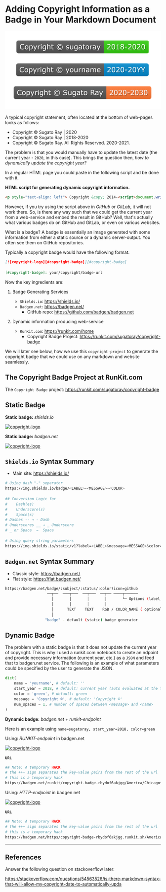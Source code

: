 # Adding Copyright Information as a Badge in Your Markdown Document

[![Landing Image][#image-copyright-multibadge-demo]][#image-copyright-multibadge-demo]

[#image-copyright-multibadge-demo]: resources/copyright_multibadge_demo.png

A typical copyright statement, often located at the bottom of web-pages looks as follows:

- Copyright &copy; Sugato Ray | 2020
- Copyright &copy; Sugato Ray | 2018-2020
- Copyright &copy; Sugato Ray. All Rights Reserved. 2020-2021. 

The problem is that you would manually have to update the latest date (the current year - `2020`, in this case). This brings the question then, *how to dynamically update the copyright year?*

In a regular HTML page you could paste in the following script and be done with it.

**HTML script for generating dynamic copyright information.**

```html
<p style="text-align: left"> Copyright &copy; 2014-<script>document.write(new Date().getFullYear())</script> Sugato Ray. All Rights Reserved.</p>
```

However, if you try using the script above in *GitHub* or *GitLab*, it will not work there. So, is there any way such that we could get the current year from a web-service and embed the result in GitHub? Well, that's actually what various badges do on GitHub and GitLab, or even on various websites. 

What is a badge? 
A badge is essentially an image generated with some information from either a static source or a dynamic server-output. You often see them on GitHub repositories.

Typically a copyright badge would have the following format.

```markdown
[![copyright-logo][#copyright-badge]][#copyright-badge]

[#copyright-badge]: your/copyright/badge-url
```

Now the key ingredients are:

1. Badge Generating Services
   
   - `Shields.io`: https://shields.io/
   - `Badgen.net`: https://badgen.net/
     - GitHub repo: https://github.com/badgen/badgen.net
  
2. Dynamic information producing web-service
   
   - `RunKit.com`: https://runkit.com/home
     - Copyright Badge Project: https://runkit.com/sugatoray/copyright-badge 

We will later see below, how we use this `copyright-project` to generate the copyright badge that we could use on any markdown and website seamlessly.

## The **Copyright Badge** Project at RunKit.com

The `Copyright Badge` project: https://runkit.com/sugatoray/copyright-badge

## **Static Badge**

**Static badge:** *shields.io*

[![copyright-logo][#copyright-badge-static-shields-io]][#copyright-badge-static-shields-io]

[#copyright-badge-static-shields-io]: https://img.shields.io/badge/Copyright%20%C2%A9%20sugatoray-2020--2021-green?style=flat

**Static badge:** *badgen.net*

[![copyright-logo][#copyright-badge-static-badgen-net]][#copyright-badge-static-badgen-net]

[#copyright-badge-static-badgen-net]: https://badgen.net/badge/Copyright%20%C2%A9%20sugatoray/2018-2020/green

## `Shields.io` Syntax Summary

- Main site: https://shields.io/

```bash
# Using dash "-" separator
https://img.shields.io/badge/<LABEL>-<MESSAGE>-<COLOR>

## Conversion Logic for 
#    Dash(es)
#    Underscore(s)
#    Space(s)
# Dashes -- → - Dash
# Underscores __ → _ Underscore
# _ or Space  →  Space

# Using query string parameters
https://img.shields.io/static/v1?label=<LABEL>&message=<MESSAGE>&color=<COLOR>
```

## `Badgen.net` Syntax Summary

- Classic style: https://badgen.net/
- Flat style: https://flat.badgen.net/

```bash
https://badgen.net/badge/:subject/:status/:color?icon=github
                   ──┬──  ───┬───  ──┬───  ──┬── ────┬──────
                     │       │       │       │       └─ Options (label, list, icon, color)
                     │       │       │       │
                     │      TEXT    TEXT    RGB / COLOR_NAME ( optional )
                     │
                  "badge" - default (static) badge generator
```

## **Dynamic Badge**

The problem with a static badge is that it does not update the current year of copyright. This is why I used a runkit.com notebook to create an ndpoint and provide necessary information (current year, etc.) as a `JSON` and feed that to badgen.net service. The following is an example of what parameters could be specified by the user to generate the JSON.

```python
dict(
    name = 'yourname', # default: ''
    start_year = 2018, # default: current year (auto evaluated at the time of call)
    color = 'green', # default: green
    message = 'Copyright ©', # default: 'Copyright ©'
    num_spaces = 1, # number of spaces between <message> and <name>
)
```

**Dynamic badge:** *badgen.net* + *runkit-endpoint*

Here is an example using `name=sugatoray, start_year=2018, color=green`

Using: *RUNKIT-endpoint* in badgen.net

[![copyright-logo][#copyright-badge-dynamic]][#copyright-badge-dynamic] 

[#copyright-badge-dynamic]: https://badgen.net/runkit/copyright-badge-rbydof6akjgg/America/Chicago+++name=sugatoray&color=green&start_year=2018

**`URL`**

```bash
## Note: A temporary HACK
# the +++ sign separates the key-value pairs from the rest of the url
# this is a temporary hack
https://badgen.net/runkit/copyright-badge-rbydof6akjgg/America/Chicago+++name=sugatoray&color=green&start_year=2018
```

Using: *HTTP-endpoint* in badgen.net

[![copyright-logo][#copyright-badge-dynamic]][#copyright-badge-dynamic] 

[#copyright-badge-dynamic]: https://badgen.net/https/copyright-badge-rbydof6akjgg.runkit.sh/America/Chicago+++name=sugatoray&color=green&start_year=2018

**`URL`**

```bash
## Note: A temporary HACK
# the +++ sign separates the key-value pairs from the rest of the url
# this is a temporary hack
https://badgen.net/https/copyright-badge-rbydof6akjgg.runkit.sh/America/Chicago+++name=sugatoray&color=green&start_year=2018
```

---

## References

Answer the following question on stackoverflow later:

https://stackoverflow.com/questions/54563526/is-there-markdown-syntax-that-will-allow-my-copyright-date-to-automatically-upda
